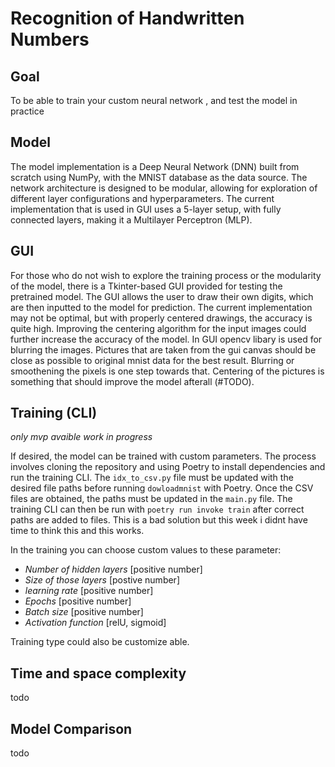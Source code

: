 # Recognition of Handwritten Numbers

##  Goal
To be able to train your custom neural network , and test the model in practice

## Model

The model implementation is a Deep Neural Network (DNN) built from scratch using NumPy, with the MNIST database as the data source. The network architecture is designed to be modular, allowing for exploration of different layer configurations and hyperparameters. The current implementation that is used in GUI uses a 5-layer setup, with fully connected layers, making it a Multilayer Perceptron (MLP). 


## GUI

For those who do not wish to explore the training process or the modularity of the model, there is a Tkinter-based GUI provided for testing the pretrained model. The GUI allows the user to draw their own digits, which are then inputted to the model for prediction. The current implementation may not be optimal, but with properly centered drawings, the accuracy is quite high. Improving the centering algorithm for the input images could further increase the accuracy of the model. In GUI opencv libary is used for blurring the images. Pictures that are taken from the gui canvas should be close as possible to original mnist data for the best result. Blurring or smoothening the pixels is one step towards that. Centering of the pictures is something that should improve the model afterall (#TODO). 

## Training (CLI)
*only mvp avaible work in progress*

If desired, the model can be trained with custom parameters. The process involves cloning the repository and using Poetry to install dependencies and run the training CLI. The `idx_to_csv.py` file must be updated with the desired file paths before running `dowloadmnist` with Poetry. Once the CSV files are obtained, the paths must be updated in the `main.py` file. The training CLI can then be run with `poetry run invoke train` after correct paths are added to files. This is a bad solution but this week i didnt have time to think this and this works. 

In the training you can choose custom values to these parameter:
- *Number of hidden layers* [positive number]
- *Size of those layers* [postive number]
- *learning rate* [positive number]
- *Epochs* [positive number]
- *Batch size* [positive number] 
- *Activation function* [relU, sigmoid]

Training type could also be customize able. 

## Time and space complexity
todo

## Model Comparison 
todo
